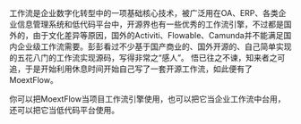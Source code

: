 工作流是企业数字化转型中的一项基础核心技术，被广泛用在OA、ERP、各类企业信息管理系统和低代码平台中，开源界也有一些优秀的工作流引擎，不过都是国外的，由于文化差异等原因，国外的Activiti、Flowable、Camunda并不能满足国内企业级工作流需要。彭彭看过不少基于国产商业的、国外开源的、自己简单实现的五花八门的工作流实现源码，写得非常之“感人”。 悟已往之不谏，知来者之可追，于是开始利用休息时间开始自己写了一套开源工作流，如此便有了MoextFlow。

你可以把MoextFlow当项目工作流引擎使用，也可以把它当企业工作流中台用，还可以把它当低代码平台使用。
